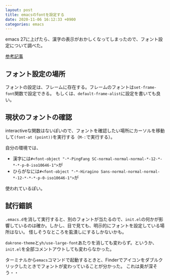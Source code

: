 ```yaml
---
layout: post
title: emacsのfontを設定する
date: 2020-11-06 16:12:33 +0900
categories: emacs
---
```


emacs 27に上げたら、漢字の表示がおかしくなってしまったので、フォント設定について調べた。

[参考記事][qiita]

## フォント設定の場所
フォントの設定は、フレームに存在する。フレームのフォントは`set-frame-font`関数で設定できる。
もしくは、`default-frame-alist`に設定を書いても良い。

## 現状のフォントの確認

interactiveな関数はないぽいので、フォントを確認したい場所にカーソルを移動して`(font-at (point))`を実行する（`M-:`で実行する）。

自分の環境では、

- 漢字には`#<font-object "-*-PingFang SC-normal-normal-normal-*-12-*-*-*-p-0-iso10646-1">`が
- ひらがなには`#<font-object "-*-Hiragino Sans-normal-normal-normal-*-12-*-*-*-p-0-iso10646-1">`が

使われているぽい。

## 試行錯誤
`.emacs.d`を消して実行すると、別のフォントが当たるので、`init.el`の何かが影響しているのは確か。しかし、目で見ても、明示的にフォントを設定している場所はない。
怪しそうなところを虱潰しにするしかないかも。

`dakrone-theme`と`yh/use-large-font`あたりを消しても変わらず。というか、`init.el`を全部コメントアウトしても変わらなかった。

ターミナルから`emacs`コマンドで起動するときと、Finderでアイコンをダブルクリックしたときでフォントが変わっていることが分かった。
これは奥が深そう・・



[qiita]: https://qiita.com/j8takagi/items/01aecdd28f87cdd3cd2c
